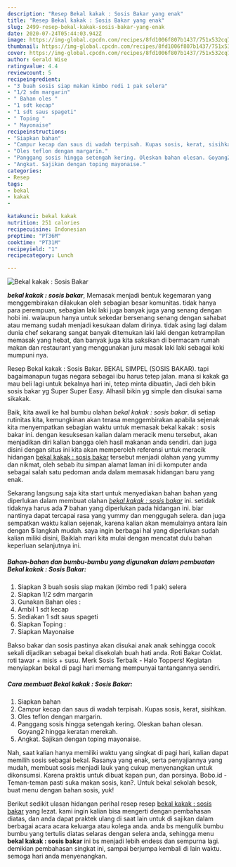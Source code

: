 ```yaml
---
description: "Resep Bekal kakak : Sosis Bakar yang enak"
title: "Resep Bekal kakak : Sosis Bakar yang enak"
slug: 2499-resep-bekal-kakak-sosis-bakar-yang-enak
date: 2020-07-24T05:44:03.942Z
image: https://img-global.cpcdn.com/recipes/8fd1006f807b1437/751x532cq70/bekal-kakak-sosis-bakar-foto-resep-utama.jpg
thumbnail: https://img-global.cpcdn.com/recipes/8fd1006f807b1437/751x532cq70/bekal-kakak-sosis-bakar-foto-resep-utama.jpg
cover: https://img-global.cpcdn.com/recipes/8fd1006f807b1437/751x532cq70/bekal-kakak-sosis-bakar-foto-resep-utama.jpg
author: Gerald Wise
ratingvalue: 4.4
reviewcount: 5
recipeingredient:
- "3 buah sosis siap makan kimbo redi 1 pak selera"
- "1/2 sdm margarin"
- " Bahan oles "
- "1 sdt kecap"
- "1 sdt saus spageti"
- " Toping "
- " Mayonaise"
recipeinstructions:
- "Siapkan bahan"
- "Campur kecap dan saus di wadah terpisah. Kupas sosis, kerat, sisihkan."
- "Oles teflon dengan margarin."
- "Panggang sosis hingga setengah kering. Oleskan bahan olesan. Goyang2 hingga keratan merekah."
- "Angkat. Sajikan dengan toping mayonaise."
categories:
- Resep
tags:
- bekal
- kakak
- 

katakunci: bekal kakak  
nutrition: 251 calories
recipecuisine: Indonesian
preptime: "PT36M"
cooktime: "PT31M"
recipeyield: "1"
recipecategory: Lunch

---
```



![Bekal kakak : Sosis Bakar](https://img-global.cpcdn.com/recipes/8fd1006f807b1437/751x532cq70/bekal-kakak-sosis-bakar-foto-resep-utama.jpg)

<b><i>bekal kakak : sosis bakar</i></b>, Memasak menjadi bentuk kegemaran yang menggembirakan dilakukan oleh sebagian besar komunitas. tidak hanya para perempuan, sebagian laki laki juga banyak juga yang senang dengan hobi ini. walaupun hanya untuk sekedar bersenang senang dengan sahabat atau memang sudah menjadi kesukaan dalam dirinya. tidak asing lagi dalam dunia chef sekarang sangat banyak ditemukan laki laki dengan ketrampilan memasak yang hebat, dan banyak juga kita saksikan di bermacam rumah makan dan restaurant yang menggunakan juru masak laki laki sebagai koki mumpuni nya.

Resep Bekal kakak : Sosis Bakar. BEKAL SIMPEL (SOSIS BAKAR). tapi bagaimanapun tugas negara sebagai ibu harus tetep jalan. mana si kakak ga mau beli lagi untuk bekalnya hari ini, tetep minta dibuatin, Jadi deh bikin sosis bakar yg Super Super Easy. Alhasil bikin yg simple dan disukai sama sikakak.

Baik, kita awali ke hal bumbu olahan <i>bekal kakak : sosis bakar</i>. di setiap rutinitas kita, kemungkinan akan terasa menggembirakan apabila sejenak kita menyempatkan sebagian waktu untuk memasak bekal kakak : sosis bakar ini. dengan kesuksesan kalian dalam meracik menu tersebut, akan menjadikan diri kalian bangga oleh hasil makanan anda sendiri. dan juga disini dengan situs ini kita akan memperoleh referensi untuk meracik hidangan <u>bekal kakak : sosis bakar</u> tersebut menjadi olahan yang yummy dan nikmat, oleh sebab itu simpan alamat laman ini di komputer anda sebagai salah satu pedoman anda dalam memasak hidangan baru yang enak.


Sekarang langsung saja kita start untuk menyediakan bahan bahan yang diperlukan dalam membuat olahan <u><i>bekal kakak : sosis bakar</i></u> ini. setidak tidaknya harus ada <b>7</b> bahan yang diperlukan pada hidangan ini. biar nantinya dapat tercapai rasa yang yummy dan menggugah selera. dan juga sempatkan waktu kalian sejenak, karena kalian akan memulainya antara lain dengan <b>5</b> langkah mudah. saya ingin berbagai hal yang diperlukan sudah kalian miliki disini, Baiklah mari kita mulai dengan mencatat dulu bahan keperluan selanjutnya ini.

<!--inarticleads1-->

##### Bahan-bahan dan bumbu-bumbu yang digunakan dalam pembuatan Bekal kakak : Sosis Bakar:

1. Siapkan 3 buah sosis siap makan (kimbo redi 1 pak) selera
1. Siapkan 1/2 sdm margarin
1. Gunakan  Bahan oles :
1. Ambil 1 sdt kecap
1. Sediakan 1 sdt saus spageti
1. Siapkan  Toping :
1. Siapkan  Mayonaise


Bakso bakar dan sosis pastinya akan disukai anak anak sehingga cocok sekali dijadikan sebagai bekal disekolah buah hati anda. Roti Bakar Coklat. roti tawar + misis + susu. Merk Sosis Terbaik - Halo Toppers! Kegiatan menyiapkan bekal di pagi hari memang mempunyai tantangannya sendiri. 

<!--inarticleads2-->

##### Cara membuat Bekal kakak : Sosis Bakar:

1. Siapkan bahan
1. Campur kecap dan saus di wadah terpisah. Kupas sosis, kerat, sisihkan.
1. Oles teflon dengan margarin.
1. Panggang sosis hingga setengah kering. Oleskan bahan olesan. Goyang2 hingga keratan merekah.
1. Angkat. Sajikan dengan toping mayonaise.


Nah, saat kalian hanya memiliki waktu yang singkat di pagi hari, kalian dapat memilih sosis sebagai bekal. Rasanya yang enak, serta penyajiannya yang mudah, membuat sosis menjadi lauk yang cukup menyenangkan untuk dikonsumsi. Karena praktis untuk dibuat kapan pun, dan porsinya. Bobo.id - Teman-teman pasti suka makan sosis, kan?. Untuk bekal sekolah besok, buat menu dengan bahan sosis, yuk! 

Berikut sedikit ulasan hidangan perihal resep resep <u>bekal kakak : sosis bakar</u> yang lezat. kami ingin kalian bisa mengerti dengan pembahasan diatas, dan anda dapat praktek ulang di saat lain untuk di sajikan dalam berbagai acara acara keluarga atau kolega anda. anda bs mengulik bumbu bumbu yang tertulis diatas selaras dengan selera anda, sehingga menu <b>bekal kakak : sosis bakar</b> ini bs menjadi lebih endess dan sempurna lagi. demikian pembahasan singkat ini, sampai berjumpa kembali di lain waktu. semoga hari anda menyenangkan.

